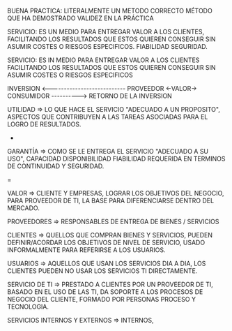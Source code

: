 
BUENA PRACTICA: LITERALMENTE UN METODO CORRECTO 
MÉTODO QUE HA DEMOSTRADO VALIDEZ EN LA PRÁCTICA

SERVICIO: ES UN MEDIO PARA ENTREGAR VALOR A LOS CLIENTES, FACILITANDO LOS RESULTADOS QUE ESTOS QUIEREN CONSEGUIR SIN ASUMIR COSTES O RIESGOS ESPECIFICOS. FIABILIDAD SEGURIDAD.

SERVICIO: ES IN MEDIO PARA ENTREGAR VALOR A LOS CLIENTES FACILITANDO LOS RESULTADOS QUE ESTOS QUIEREN CONSEGUIR SIN ASUMIR COSTES O RIESGOS ESPECIFICOS

INVERSION <---------------------------
PROVEEDOR <-VALOR-> CONSUMIDOR
----------> RETORNO DE LA INVERSION

UTILIDAD => LO QUE HACE EL SERVICIO "ADECUADO A UN PROPOSITO", ASPECTOS QUE CONTRIBUYEN A LAS TAREAS ASOCIADAS PARA EL LOGRO DE RESULTADOS.

+

GARANTÍA => COMO SE LE ENTREGA EL SERVICIO "ADECUADO A SU USO", CAPACIDAD DISPONIBILIDAD FIABILIDAD REQUERIDA EN TERMINOS DE CONTINUIDAD Y SEGURIDAD.

=

VALOR => CLIENTE Y EMPRESAS, LOGRAR LOS OBJETIVOS DEL NEGOCIO, PARA PROVEEDOR DE TI, LA BASE PARA DIFERENCIARSE DENTRO DEL MERCADO.





PROVEEDORES => RESPONSABLES DE ENTREGA DE BIENES / SERVICIOS

CLIENTES => QUELLOS QUE COMPRAN BIENES Y SERVICIOS, PUEDEN DEFINIR/ACORDAR LOS OBJETIVOS DE NIVEL DE SERVICIO, USADO INFORMALMENTE PARA REFERIRSE A LOS USUARIOS.

USUARIOS => AQUELLOS QUE USAN LOS SERVICIOS DIA A DIA, LOS CLIENTES PUEDEN NO USAR LOS SERVICIOS TI DIRECTAMENTE.

SERVICIO DE TI => PRESTADO A CLIENTES POR UN PROVEEDOR DE TI, BASADO EN EL USO DE LAS TI, DA SOPORTE A LOS PROCESOS DE NEGOCIO DEL CLIENTE, FORMADO POR PERSONAS PROCESO Y TECNOLOGIA.

SERVICIOS INTERNOS Y EXTERNOS => INTERNOS, 